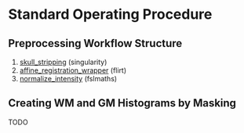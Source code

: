 # Standard Operating Procedure

## Preprocessing Workflow Structure

 1. [skull_stripping](../bin/mri_modification/skull_stripping.sh) (singularity)
 2. [affine_registration_wrapper](../bin/affine_registration_wrapper.sh) (flirt)
 3. [normalize_intensity](../bin/normalize_intensity.sh) (fslmaths)

 ## Creating WM and GM Histograms by Masking
 TODO

